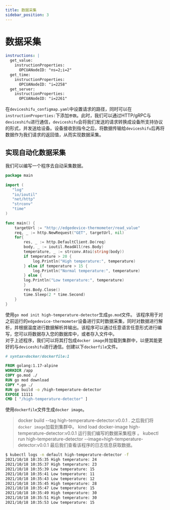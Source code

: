 ```yaml
---
title: 数据采集
sidebar_position: 3
---
```


# 数据采集

```yaml
instructions: |  
  get_value:  
    instructionProperties:  
      OPCUANodeID: "ns=2;i=2"  
  get_time:  
    instructionProperties:  
      OPCUANodeID: "i=2258"  
  get_server:  
    instructionProperties:  
      OPCUANodeID: "i=2261"
```
在`deviceshifu_configmap.yaml`中设置请求的路径，同时可以在`instructionProperties:`下添加`参数`。此时，我们可以通过HTTP/gRPC与`deviceshifu`进行通信，`deviceshifu`会将我们发送的请求转换成设备所支持协议的形式，并发送给设备。设备接收到指令之后，将数据传输给`deviceshifu`后再将数据作为我们请求的返回值，从而实现数据采集。
## 实现自动化数据采集
我们可以编写一个程序去自动采集数据。
```go
package main  
  
import (  
   "log"   
   "io/ioutil"   
   "net/http"   
   "strconv"   
   "time"
)  
  
func main() {  
	targetUrl := "http://edgedevice-thermometer/read_value"
	req, _ := http.NewRequest("GET", targetUrl, nil)
	for{
		res, _ := http.DefaultClient.Do(req)
		body, _ := ioutil.ReadAll(res.Body)
		temperature, _ := strconv.Atoi(string(body))     
		if temperature > 20 {
			log.Println("High temperature:", temperature)
		} else if temperature > 15 {
			log.Println("Normal temperature:", temperature)
		} else {
		log.Println("Low temperature:", temperature)
		}
		res.Body.Close()
		time.Sleep(2 * time.Second)
	}
}
```
使用`go mod init high-temperature-detector`生成`go.mod`文件。
该程序用于对之前运行的`edgedevice-thermometer`设备进行实时数据采集，同时对数据进行解析，并根据温度进行数据解析并输出。该程序可以通过任意语言任意形式进行编写，您可以将数据存入您的数据库中，或者存入文件中。  
对于上述程序，我们可以将其打包成`docker image`并加载到集群中，以便其能更好的与`deviceshifu`进行通信。创建以下`dockerfile`文件。
```dockerfile
# syntax=docker/dockerfile:1  
  
FROM golang:1.17-alpine  
WORKDIR /app  
COPY go.mod ./  
RUN go mod download  
COPY *.go ./  
RUN go build -o /high-temperature-detector  
EXPOSE 11111  
CMD [ "/high-temperature-detector" ]
```
使用`dockerfile`文件生成`docker image`。
> docker build --tag high-temperature-detector:v0.0.1 .
之后我们将`docker image`加载到集群中。
> kind load docker-image high-temperature-detector:v0.0.1
运行我们编写的数据采集程序 。
> kubectl run high-temperature-detector --image=high-temperature-detector:v0.0.1
最后我们查看该程序的日志信息获取数据。
```bash  
$ kubectl logs -n default high-temperature-detector -f  
2021/10/18 10:35:35 High temperature: 24  
2021/10/18 10:35:37 High temperature: 23  
2021/10/18 10:35:39 Low temperature: 15  
2021/10/18 10:35:41 Low temperature: 11  
2021/10/18 10:35:43 Low temperature: 12  
2021/10/18 10:35:45 High temperature: 28  
2021/10/18 10:35:47 Low temperature: 15  
2021/10/18 10:35:49 High temperature: 30  
2021/10/18 10:35:51 High temperature: 30  
2021/10/18 10:35:53 Low temperature: 15
```